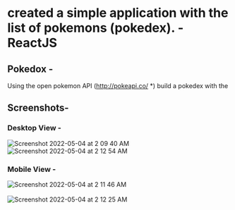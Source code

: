 # created a simple application with the list of pokemons (pokedex). - ReactJS

## Pokedox -

Using the open pokemon API (http://pokeapi.co/ *) build a pokedex with the

## Screenshots-

### Desktop View -
![Screenshot 2022-05-04 at 2 09 40 AM](https://user-images.githubusercontent.com/34600724/166563046-10c41c7e-14e8-466f-8f43-19fbbbcb946d.png)
<br />
![Screenshot 2022-05-04 at 2 12 54 AM](https://user-images.githubusercontent.com/34600724/166563066-9c0b80e6-dee5-4adf-9942-3bcd925a2111.png)

### Mobile View - 
![Screenshot 2022-05-04 at 2 11 46 AM](https://user-images.githubusercontent.com/34600724/166563084-43243c79-9582-4c94-985e-4c2e1dd6a45e.png)
<br /><br />
![Screenshot 2022-05-04 at 2 12 25 AM](https://user-images.githubusercontent.com/34600724/166563108-1b236897-7d13-4bde-ab0a-0d11ddf0e295.png)

